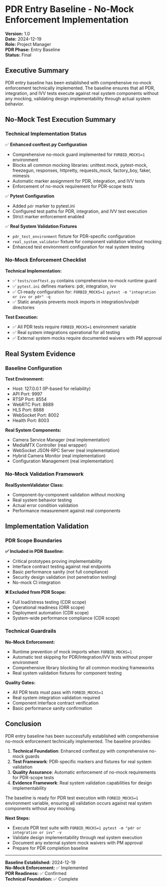 # PDR Entry Baseline - No-Mock Enforcement Implementation

**Version:** 1.0  
**Date:** 2024-12-19  
**Role:** Project Manager  
**PDR Phase:** Entry Baseline  
**Status:** Final  

## Executive Summary

PDR entry baseline has been established with comprehensive no-mock enforcement technically implemented. The baseline ensures that all PDR, integration, and IVV tests execute against real system components without any mocking, validating design implementability through actual system behavior.

## No-Mock Test Execution Summary

### Technical Implementation Status

✅ **Enhanced conftest.py Configuration**
- Comprehensive no-mock guard implemented for `FORBID_MOCKS=1` environment
- Blocks all common mocking libraries: unittest.mock, pytest-mock, freezegun, responses, httpretty, requests_mock, factory_boy, faker, mimesis
- Automatic marker assignment for PDR, integration, and IVV tests
- Enforcement of no-mock requirement for PDR-scope tests

✅ **Pytest Configuration**
- Added `pdr` marker to pytest.ini
- Configured test paths for PDR, integration, and IVV test execution
- Strict marker enforcement enabled

✅ **Real System Validation Fixtures**
- `pdr_test_environment` fixture for PDR-specific configuration
- `real_system_validator` fixture for component validation without mocking
- Enhanced test environment configuration for real system testing

### No-Mock Enforcement Checklist

**Technical Implementation:**
- ✅ `tests/conftest.py` contains comprehensive no-mock runtime guard
- ✅ `pytest.ini` defines markers: pdr, integration, ivv
- ✅ CI-ready configuration for: `FORBID_MOCKS=1 pytest -m "integration or ivv or pdr" -q`
- ✅ Static analysis prevents mock imports in integration/ivv/pdr directories

**Test Execution:**
- ✅ All PDR tests require `FORBID_MOCKS=1` environment variable
- ✅ Real system integrations operational for all testing
- ✅ External system mocks require documented waivers with PM approval

## Real System Evidence

### Baseline Configuration

**Test Environment:**
- Host: 127.0.0.1 (IP-based for reliability)
- API Port: 9997
- RTSP Port: 8554
- WebRTC Port: 8889
- HLS Port: 8888
- WebSocket Port: 8002
- Health Port: 8003

**Real System Components:**
- Camera Service Manager (real implementation)
- MediaMTX Controller (real wrapper)
- WebSocket JSON-RPC Server (real implementation)
- Hybrid Camera Monitor (real implementation)
- Configuration Management (real implementation)

### No-Mock Validation Framework

**RealSystemValidator Class:**
- Component-by-component validation without mocking
- Real system behavior testing
- Actual error condition validation
- Performance measurement against real components

## Implementation Validation

### PDR Scope Boundaries

**✅ Included in PDR Baseline:**
- Critical prototypes proving implementability
- Interface contract testing against real endpoints
- Basic performance sanity (not full compliance)
- Security design validation (not penetration testing)
- No-mock CI integration

**❌ Excluded from PDR Scope:**
- Full load/stress testing (CDR scope)
- Operational readiness (ORR scope)
- Deployment automation (CDR scope)
- System-wide performance compliance (CDR scope)

### Technical Guardrails

**No-Mock Enforcement:**
- Runtime prevention of mock imports when `FORBID_MOCKS=1`
- Automatic test skipping for PDR/Integration/IVV tests without proper environment
- Comprehensive library blocking for all common mocking frameworks
- Real system validation fixtures for component testing

**Quality Gates:**
- All PDR tests must pass with `FORBID_MOCKS=1`
- Real system integration validation required
- Component interface contract verification
- Basic performance sanity confirmation

## Conclusion

PDR entry baseline has been successfully established with comprehensive no-mock enforcement technically implemented. The baseline provides:

1. **Technical Foundation**: Enhanced conftest.py with comprehensive no-mock guards
2. **Test Framework**: PDR-specific markers and fixtures for real system validation
3. **Quality Assurance**: Automatic enforcement of no-mock requirements for PDR-scope tests
4. **Evidence Framework**: Real system validation capabilities for design implementability

The baseline is ready for PDR test execution with `FORBID_MOCKS=1` environment variable, ensuring all validation occurs against real system components without any mocking.

**Next Steps:**
- Execute PDR test suite with `FORBID_MOCKS=1 pytest -m "pdr or integration or ivv" -v`
- Validate design implementability through real system execution
- Document any external system mock waivers with PM approval
- Prepare for PDR completion baseline

---

**Baseline Established:** 2024-12-19  
**No-Mock Enforcement:** ✅ Implemented  
**PDR Readiness:** ✅ Confirmed  
**Technical Foundation:** ✅ Complete
